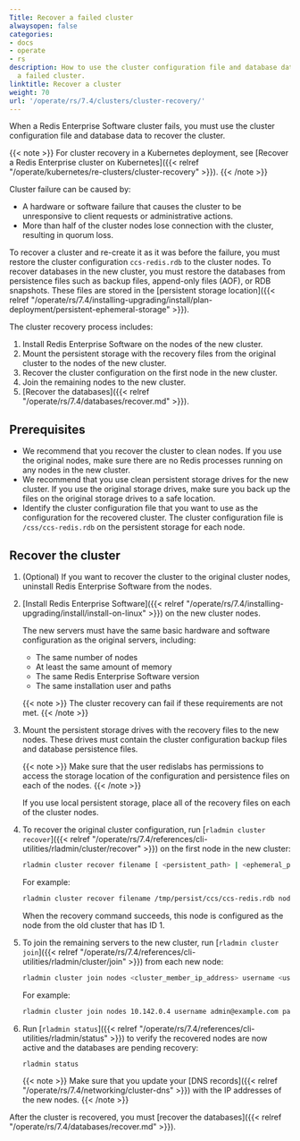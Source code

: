 ```yaml
---
Title: Recover a failed cluster
alwaysopen: false
categories:
- docs
- operate
- rs
description: How to use the cluster configuration file and database data to recover
  a failed cluster.
linktitle: Recover a cluster
weight: 70
url: '/operate/rs/7.4/clusters/cluster-recovery/'
---
```

When a Redis Enterprise Software cluster fails,
you must use the cluster configuration file and database data to recover the cluster.

{{< note >}}
For cluster recovery in a Kubernetes deployment, see [Recover a Redis Enterprise cluster on Kubernetes]({{< relref "/operate/kubernetes/re-clusters/cluster-recovery" >}}).
{{< /note >}}

Cluster failure can be caused by:

- A hardware or software failure that causes the cluster to be unresponsive to client requests or administrative actions.
- More than half of the cluster nodes lose connection with the cluster, resulting in quorum loss.

To recover a cluster and re-create it as it was before the failure,
you must restore the cluster configuration `ccs-redis.rdb` to the cluster nodes.
To recover databases in the new cluster, you must restore the databases from persistence files such as backup files, append-only files (AOF), or RDB snapshots.
These files are stored in the [persistent storage location]({{< relref "/operate/rs/7.4/installing-upgrading/install/plan-deployment/persistent-ephemeral-storage" >}}).

The cluster recovery process includes:

1. Install Redis Enterprise Software on the nodes of the new cluster.
1. Mount the persistent storage with the recovery files from the original cluster to the nodes of the new cluster.
1. Recover the cluster configuration on the first node in the new cluster.
1. Join the remaining nodes to the new cluster.
1. [Recover the databases]({{< relref "/operate/rs/7.4/databases/recover.md" >}}).

## Prerequisites

- We recommend that you recover the cluster to clean nodes.
    If you use the original nodes,
    make sure there are no Redis processes running on any nodes in the new cluster.
- We recommend that you use clean persistent storage drives for the new cluster.
    If you use the original storage drives,
    make sure you back up the files on the original storage drives to a safe location.
- Identify the cluster configuration file that you want to use as the configuration for the recovered cluster.
    The cluster configuration file is `/css/ccs-redis.rdb` on the persistent storage for each node.

## Recover the cluster

1. (Optional) If you want to recover the cluster to the original cluster nodes, uninstall Redis Enterprise Software from the nodes.

1. [Install Redis Enterprise Software]({{< relref "/operate/rs/7.4/installing-upgrading/install/install-on-linux" >}}) on the new cluster nodes.

    The new servers must have the same basic hardware and software configuration as the original servers, including:

    - The same number of nodes
    - At least the same amount of memory
    - The same Redis Enterprise Software version
    - The same installation user and paths

    {{< note >}}
The cluster recovery can fail if these requirements are not met.
    {{< /note >}}

1. Mount the persistent storage drives with the recovery files to the new nodes.
    These drives must contain the cluster configuration backup files and database persistence files.

    {{< note >}}
Make sure that the user redislabs has permissions to access the storage location
of the configuration and persistence files on each of the nodes.
    {{< /note >}}

    If you use local persistent storage, place all of the recovery files on each of the cluster nodes.

1. To recover the original cluster configuration, run [`rladmin cluster recover`]({{< relref "/operate/rs/7.4/references/cli-utilities/rladmin/cluster/recover" >}}) on the first node in the new cluster:

    ```sh
    rladmin cluster recover filename [ <persistent_path> | <ephemeral_path> ]<filename> node_uid <node_uid> rack_id <rack_id>
    ```

    For example:

    ```sh
    rladmin cluster recover filename /tmp/persist/ccs/ccs-redis.rdb node_uid 1 rack_id 5
    ```

    When the recovery command succeeds,
    this node is configured as the node from the old cluster that has ID 1.

1. To join the remaining servers to the new cluster, run [`rladmin cluster join`]({{< relref "/operate/rs/7.4/references/cli-utilities/rladmin/cluster/join" >}}) from each new node:

    ```sh
    rladmin cluster join nodes <cluster_member_ip_address> username <username> password <password> replace_node <node_id>
    ```

    For example:

    ```sh
    rladmin cluster join nodes 10.142.0.4 username admin@example.com password mysecret replace_node 2
    ```

1. Run [`rladmin status`]({{< relref "/operate/rs/7.4/references/cli-utilities/rladmin/status" >}}) to verify the recovered nodes are now active and the databases are pending recovery:

    ```sh
    rladmin status
    ```

    {{< note >}}
Make sure that you update your [DNS records]({{< relref "/operate/rs/7.4/networking/cluster-dns" >}})
with the IP addresses of the new nodes.
    {{< /note >}}

After the cluster is recovered, you must [recover the databases]({{< relref "/operate/rs/7.4/databases/recover.md" >}}).
